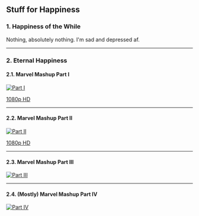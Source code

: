 Stuff for Happiness
--------
### 1. Happiness of the While
Nothing, absolutely nothing. I'm sad and depressed af.

* * * 

### 2. Eternal Happiness
#### 2.1. Marvel Mashup Part I
[![Part I](https://user-images.githubusercontent.com/27868570/67157195-2adf5980-f329-11e9-9287-ecc07939c09f.png)](https://www.youtube.com/watch?v=nsFZvsZKuTU)

[1080p HD](https://music.163.com/#/video?id=559F6EDF7D99324CDA8BE50C6F11D070)

* * * 

#### 2.2. Marvel Mashup Part II
[![Part II](https://user-images.githubusercontent.com/27868570/67157181-fb305180-f328-11e9-8ab5-e1a74eeed740.png)](https://www.youtube.com/watch?v=cabVjY4A7gc)

[1080p HD](https://music.163.com/#/video?id=A64BA632979D3E53314C676A4D0C02A4) 

* * * 

 #### 2.3. Marvel Mashup Part III
 [![Part III](https://user-images.githubusercontent.com/27868570/67157166-bdcbc400-f328-11e9-84dc-f9e8fd4147ac.png)](https://music.163.com/#/video?id=9BDF2EDC3C5DC7CB8202522EC107A6E1)
 
* * * 

 #### 2.4. (Mostly) Marvel Mashup Part IV
 [![Part IV](https://user-images.githubusercontent.com/27868570/67156613-2fa00f80-f321-11e9-988f-644873addc0c.png)](https://music.163.com/#/video?id=B51D6C7D5A6DFC993FC29E1E871E0635)
